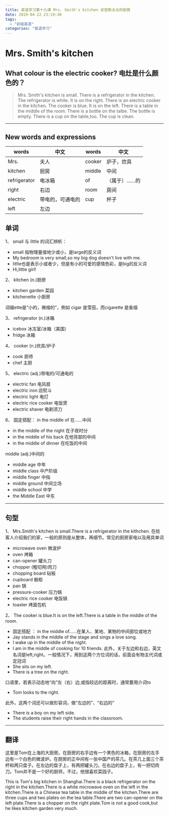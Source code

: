```yaml
---
title: 英语学习第十九课 Mrs. Smith's kitchen 史密斯太太的厨房
date: 2019-04-22 23:19:30
tags: 
  - "初级英语"
categories: "英语学习"
---
```

# Mrs. Smith's kitchen
## What colour is the electric cooker? 电灶是什么颜色的？

> Mrs. Smith's kitchen is small.
> There is a refrigerator in the kitchen.
> The refrigerator is white.
> It is on the right.
> There is an electric cooker in the kitchen.
> The cooker is blue.
> It is on the left.
> There is a table in the middle of the room.
> There is a bottle on the talbe.
> The bottle is empty.
> There is a cup on the table,too.
> The cup is clean.
---

## New words and expressions
words | 中文 | words | 中文
--- | --- | --- | ---
Mrs. | 夫人 | cooker | 炉子，炊具
kitchen | 厨房 | middle | 中间
refrigerator | 电冰箱 | of | （属于）……的
right | 右边 | room | 房间
electric | 带电的，可通电的 | cup | 杯子
left | 左边

## 单词
1、 small 与 little 的词汇辨析：
- small 指物理量值地少或小，是large的反义词
 - My bedroom is very small,so my big dog doesn't live with me.
- little也是表示小或者少，但是有小的可爱的感情色彩，是big的反义词
 - Hi,little girl!

2、 kitchen (n.)厨房
- kitchen garden 菜园
- kitchenette 小厨房

词缀ette是“小的，微缩的”，例如 cigar 是雪茄，而cigarette 是香烟

3、 refrigerator (n.)冰箱
- icebox 冰冻室/冰箱（美国）
- fridge 冰箱

4、 cooker (n.)炊具/炉子
- cook 厨师
- chef 主厨

5、 electric (adj.)带电的/可通电的
- electric fan 电风扇
- electric iron 店熨斗
- electric light 电灯
- electric rice cooker 电饭煲
- electric shaver 电剃须刀

6、 固定搭配： in the middle of 在……中间
- in the middle of the night 在子夜时分
- in the middle of his back 在他背部的中间
- in the middle of dinner 在吃饭的中间

middle (adj.)中间的
- middle age 中年
- middle class 中产阶级
- middle finger 中指
- middle ground 中间立场
- middle school 中学
- the Middle East 中东

---

## 句型
1、 Mrs.Smith's kitchen is small.There is a refrigerator in the kithchen.
在给客人介绍我们的家，一般的原则是从整体，再细节。常见的厨房家电以及用具单词
- microwave oven 微波炉
- oven 烤箱
- can-opener 罐头刀
- chopper (粗切用)肉刀
- chopping board 砧板
- cupboard 橱柜
- pan 锅
- pressure-cooker 压力锅
- electric rice cooker 电饭锅
- toaster 烤面包机

2、 The cooker is blue.It is on the left.There is a table in the middle of the room.
- 固定搭配 ： in the middle of……在某人、某地、某物的中间部位或地方
- Jay stands in the middle of the stage and sings a love song.
- I wake up in the middle of the night.
- I am in the middle of cooking for 10 friends.
此外，关于左边和右边，英文名词是left,right。一般情况下，用到这两个方位词的话，前面会有物主代词或定冠词
- She sits on my left.
- There is a tree on the right.

口语里，若表示动态地“向”左（右）边,或指较远的距离时，通常要用介词to
- Tom looks to the right.

此外，这两个词还可以做形容词，做“左边的”、“右边的”
- There is a boy on my left side.
- The students raise their right hands in the classroom.

---

## 翻译
 这里是Tom在上海的大厨房。在厨房的右手边有一个黑色的冰箱，在厨房的左手边有一个白色的微波炉。在厨房的正中间有一张中国产的茶几。在茶几上面三个茶杯和两只盘子。在左边的盘子上，有两把罐头刀。在右边的盘子上，有一把切肉刀。Tom并不是一个好的厨师，不过，他很喜欢菜园子。


 This is Tom's big kitchen in Shanghai.There is a black refrigerator on the right in the kitchen.There is a white microwave oven on the left in the kitchen.There is a Chinese tea table in the middle of the kitchen.There are three cups and two plates on the tea table.There are two  can-opener on the left plate.There is a chopper on the right plate.Tom is not a good cook,but he likes kitchen garden very much.







